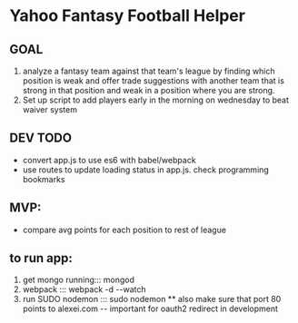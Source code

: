 # Yahoo Fantasy Football Helper

## GOAL
1. analyze a fantasy team against that team's league by finding which position is weak and offer trade suggestions with another team that is strong in that position and weak in a position where you are strong.
2. Set up script to add players early in the morning on wednesday to beat waiver system

## DEV TODO
* convert app.js to use es6 with babel/webpack
* use routes to update loading status in app.js. check programming bookmarks

## MVP:
  * compare avg points for each position to rest of league

## to run app: 
1. get mongo running::: mongod
2. webpack          ::: webpack -d --watch
3. run SUDO nodemon ::: sudo nodemon
** also make sure that port 80 points to alexei.com -- important for oauth2 redirect in development